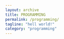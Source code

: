 ```yaml
---
layout: archive
title: PROGRAMMING
permalink: /programming/
tagline: "hell world!"
category: "programming"
---
```

